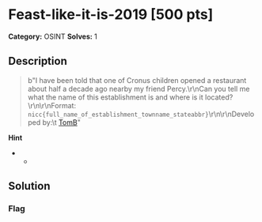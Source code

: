 # Feast-like-it-is-2019 [500 pts]

**Category:** OSINT
**Solves:** 1

## Description
>b"I have been told that one of Cronus children opened a restaurant about half a decade ago nearby my friend Percy.\r\nCan you tell me what the name of this establishment is and where is it located?\r\n\r\nFormat: `nicc{full_name_of_establishment_townname_stateabbr}`\r\n\r\nDeveloped by:\t [TomB](https://www.github.com/Tomaszbrauntsch)"

**Hint**
* -

## Solution

### Flag

